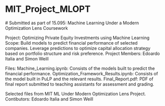 # MIT_Project_MLOPT
# Submitted as part of 15.095: Machine Learning Under a Modern Optimization Lens Coursework

Project: Optimizing Private Equity Investments using Machine Learning
Scope: Build models to predict financial performance of selected companies. Leverage predictions to optimize capital allocation strategy based on portfolio structure and risk preference.
Project Members: Edoardo Italia and Simon Weill

Files:
Machine_Learning.ipynb: Consists of the models built to predict the financial performance.
Optimization_Framework_Results.ipynb: Consists of the model built in PuLP and the relevant results. 
Final_Report.pdf: PDF of final report submitted to teaching assistants for assessment and grading. 

Selected files from MIT ML Under Modern Optimization Lens Project. Contibutors: Edoardo Italia and Simon Weill
